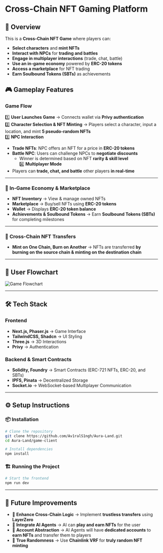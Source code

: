 # **Cross-Chain NFT Gaming Platform**

## 🚀 Overview

This is a **Cross-Chain NFT Game** where players can:
- **Select characters** and **mint NFTs**  
- **Interact with NPCs** for **trading and battles**  
- **Engage in multiplayer interactions** (trade, chat, battle)  
- **Use an in-game economy** powered by **ERC-20 tokens**  
- **Access a marketplace** for NFT trading  
- **Earn Soulbound Tokens (SBTs)** as achievements  

## 🎮 **Gameplay Features**

### **Game Flow**  
1️⃣ **User Launches Game** → Connects wallet via **Privy authentication**  
2️⃣ **Character Selection & NFT Minting** → Players select a character, input a location, and mint **5 pseudo-random NFTs**  
3️⃣ **NPC Interaction**  
   - **Trade NFTs**: NPC offers an NFT for a price in **ERC-20 tokens**  
   - **Battle NPC**: Users can challenge NPCs to **negotiate discounts**  
     - Winner is determined based on NFT **rarity & skill level**  
4️⃣ **Multiplayer Mode**  
   - Players can **trade, chat, and battle** other players **in real-time**  

---

### 🛒 **In-Game Economy & Marketplace**
- **NFT Inventory** → View & manage owned NFTs  
- **Marketplace** → Buy/sell NFTs using **ERC-20 tokens**  
- **Wallet** → Displays **ERC-20 token balance**  
- **Achievements & Soulbound Tokens** → Earn **Soulbound Tokens (SBTs)** for completing milestones  

---

### 🔀 **Cross-Chain NFT Transfers**
- **Mint on One Chain, Burn on Another** → NFTs are transferred **by burning on the source chain & minting on the destination chain**  

---

## 📌 **User Flowchart**  
![Game Flowchart](https://drive.google.com/file/d/1jvLgq9u0Pqw4CxZEQWVZGSGPndXBSH1-/view?usp=sharing)  

---

## 🛠️ **Tech Stack**
### **Frontend**  
- **Next.js, Phaser.js** → Game Interface  
- **TailwindCSS, Shadcn** → UI Styling  
- **Three.js** → 3D Interactions  
- **Privy** → Authentication  

### **Backend & Smart Contracts**  
- **Solidity, Foundry** → Smart Contracts (ERC-721 NFTs, ERC-20, and SBTs)  
- **IPFS, Pinata** → Decentralized Storage  
- **Socket.io** → WebSocket-based Multiplayer Communication  

---

## ⚙️ **Setup Instructions**
### **📦 Installation**  
```sh
# Clone the repository
git clone https://github.com/Av1ralS1ngh/Aura-Land.git
cd Aura-Land/game-client

# Install dependencies
npm install
```

### **🏗️ Running the Project**  
```sh
# Start the frontend
npm run dev
```

---

## 🔮 **Future Improvements**
- 🔹 **Enhance Cross-Chain Logic** → Implement **trustless transfers** using **LayerZero**  
- 🤖 **Integrate AI Agents** → AI can **play and earn NFTs** for the user  
- 🔑 **Account Abstraction** → AI Agents will have **dedicated accounts** to **earn NFTs** and transfer them to players  
- 🎲 **True Randomness** → Use **Chainlink VRF** for **truly random NFT minting**  
